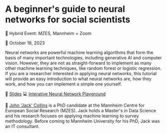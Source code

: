 # A beginner's guide to neural networks for social scientists

📍 Hybrid Event: MZES, Mannheim + Zoom

📆 October 18, 2023

Neural networks are powerful machine learning algorithms that form the basis of many important technologies, including generative AI and computer vision. However, they are not as straight-forward to implement as many other machine learning techniques, like random forest or logistic regression. If you are a researcher interested in applying neural networks, this tutorial will provide an easy introduction to what neural networks are, how they work, and how you can implement a simple one yourself.

📝 [Slides](https://github.com/SocialScienceDataLab/beginner-neural-networks/blob/main/collins_ssdl_slides.pdf)
💻 [Interative Neural Network Playground](https://playground.tensorflow.org/#activation=tanh&batchSize=10&dataset=circle&regDataset=reg-plane&learningRate=0.03&regularizationRate=0&noise=0&networkShape=4,2&seed=0.22991&showTestData=false&discretize=false&percTrainData=50&x=true&y=true&xTimesY=false&xSquared=false&ySquared=false&cosX=false&sinX=false&cosY=false&sinY=false&collectStats=false&problem=classification&initZero=false&hideText=false)

👤 [John 'Jack' Collins](john.collins@students.uni-mannheim.de) is a PhD candidate at the Mannheim Centre for European Social Research (MZES). Jack holds a Master's in Data Science and his research focuses on applying machine learning to survey methodology. Before coming to Mannheim University for his PhD, Jack was an IT consultant.



